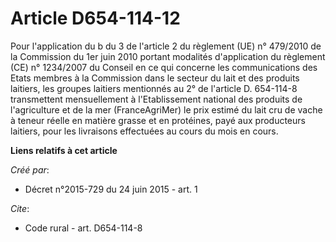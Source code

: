 # Article D654-114-12

Pour l'application du b du 3 de l'article 2 du règlement (UE) n° 479/2010 de la Commission du 1er juin 2010 portant modalités
d'application du règlement (CE) n° 1234/2007 du Conseil en ce qui concerne les communications des Etats membres à la
Commission dans le secteur du lait et des produits laitiers, les groupes laitiers mentionnés au 2° de l'article D. 654-114-8
transmettent mensuellement à l'Etablissement national des produits de l'agriculture et de la mer (FranceAgriMer) le prix
estimé du lait cru de vache à teneur réelle en matière grasse et en protéines, payé aux producteurs laitiers, pour les
livraisons effectuées au cours du mois en cours.

**Liens relatifs à cet article**

_Créé par_:

  - Décret n°2015-729 du 24 juin 2015 - art. 1

_Cite_:

  - Code rural - art. D654-114-8
